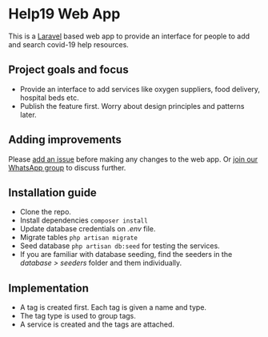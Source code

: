 # Help19 Web App

This is a [Laravel](https://laravel.com) based web app to provide an interface for people to add and search covid-19 help resources.

## Project goals and focus

- Provide an interface to add services like oxygen suppliers, food delivery, hospital beds etc.
- Publish the feature first. Worry about design principles and patterns later.

## Adding improvements

Please [add an issue](https://github.com/insidert/help19webapp/issues/new) before making any changes to the web app. Or [join our WhatsApp group](https://chat.whatsapp.com/LxfqvOTFQMSAdzG2fOAJvL) to discuss further.

## Installation guide

- Clone the repo.
- Install dependencies ```composer install```
- Update database credentials on *.env* file.
- Migrate tables ```php artisan migrate```
- Seed database ```php artisan db:seed``` for testing the services.
- If you are familiar with database seeding, find the seeders in the *database > seeders* folder and them individually.

## Implementation

- A tag is created first. Each tag is given a name and type.
- The tag type is used to group tags.
- A service is created and the tags are attached.
